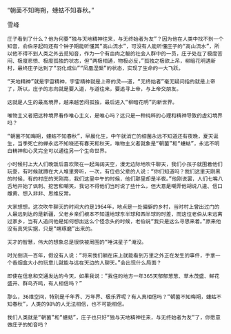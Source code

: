 “朝菌不知晦朔，蟪蛄不知春秋。”

雪峰


    庄子看到了什么？他为何要“独与天地精神往来，与无终始者为友”？因为他在人类中找不到一个知音，俞伯牙起码还有个钟子期能听懂其“高山流水”，可没有人能听懂庄子的“高山流水”，所以他不得不到人类之外去觅知音，作为一个有血肉之躯的社会人群中的一员，庄子处在了极度苦闷、极度悲愤、极度孤独的状态，但“两极相通，物极必反，”孤独之极欲上吊，柳暗花明遇新村，最终庄子达到了“羽化成仙”“凤凰涅槃”的状态，实现了生命的一大飞跃。

    “天地精神”就是宇宙精神，宇宙精神就是上帝的灵——道，“无终始者”毫无疑问指的就是上帝了，所以，庄子的志向就是要入道，与道往来，要追寻上帝，与上帝交朋友。

    这就是人生的最高境界，越来越苦闷孤独，最后进入“柳暗花明”的新世界。

    唯物主义者把这种境界看作唯心主义，是唯心吗？这只是一种纯粹的心理和精神导致的虚幻境界吗？

    “朝菌不知晦朔，蟪蛄不知春秋”，早晨化生，中午就消亡的细菌永远不知道还有夜晚，夏天诞生，当季死亡的蝉永远不知晓还有春天和秋天，唯物主义者就象是“朝菌”和“蟪蛄”，永远不明白精神和心灵完全可以通往另一个生命世界。

    小时候村上大人们晚饭后喜欢聚在一起海阔天空，漫无边际地吹牛聊天，我们小孩子就围着他们玩耍，有时候就蹲在大人堆里旁听，一次，有位伯父辈的人说：“你们知道吗？我们这里天刚黑的时候，有的村庄的天刚亮，我们这里中午的时候，他们那里却是半夜。”他刚说罢，人们七嘴八舌地开始了讽刺、挖苦和嘲笑，我记不得他们当时说了些什么，但大意是嘲弄他胡说八道、信口雌黄、想入非非、思维反常。

    大家想想，这次吹牛聊天的时间大约是1964年，地点是一处偏僻的乡村，当时村上曾出过门的人最远到达的是新疆，父老乡亲们根本不知道地球东半球和西半球的时差，而这位老伯从未远离过家乡，当有人追问他是如何想出这么个怪念头的时候，老伯说“我只是这么寻思来着。”原来他没有真凭实据，只是“瞎琢磨”出来的。

    天才的智慧，伟大的想象总是很快被周围的“唾沫星子”淹没。

    时光倒流一百年，假设有人说：“将来我们躺在床上就能看到万里之外正在发生的事件，手拿一个香烟盒大小的玩意儿就能与远在天边的人聊天。”会出现什么局面？

    即使在信息和交通发达的今天，如果我说：”我住的地方一年365天郁郁葱葱、草木茂盛、鲜花盛开、群鸟齐鸣，有人相信吗？”

    那么，36维空间，特别是千年界、万年界、极乐界呢？有人真相信吗？“朝菌不知晦朔，蟪蛄不知春秋”，人类的98%的人无法相信，也不可能相信。

    我们人类就是“朝菌”和“蟪蛄”，庄子也只好“独与天地精神往来，与无终始者为友”了，你愿意做庄子的知音吗？



